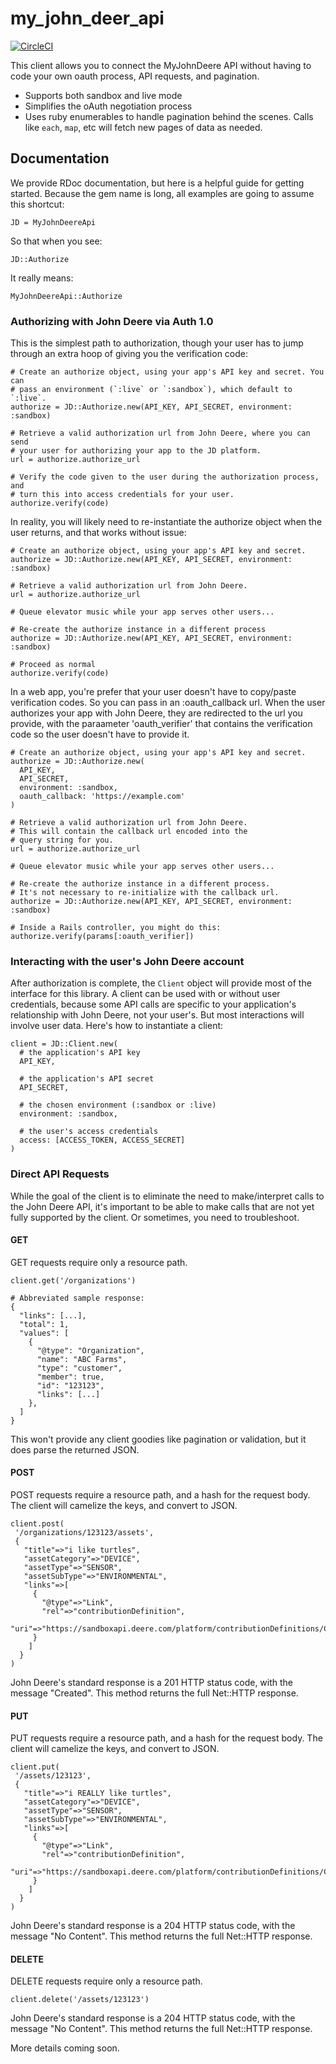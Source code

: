 # my\_john\_deer\_api

[![CircleCI](https://circleci.com/gh/Intellifarm/my_john_deere_api.svg?style=svg)](https://circleci.com/gh/Intellifarm/my_john_deere_api)

This client allows you to connect the MyJohnDeere API without having to code your own oauth process, API requests, and pagination. 

* Supports both sandbox and live mode
* Simplifies the oAuth negotiation process
* Uses ruby enumerables to handle pagination behind the scenes. Calls like `each`, `map`, etc will fetch new pages of data as needed.

## Documentation

We provide RDoc documentation, but here is a helpful guide for getting started. Because the gem name is long, all examples are going
to assume this shortcut:

    JD = MyJohnDeereApi

So that when you see:

    JD::Authorize

It really means:

    MyJohnDeereApi::Authorize


### Authorizing with John Deere via Auth 1.0

This is the simplest path to authorization, though your user has to jump through an extra hoop of giving you the verification code:
  
    # Create an authorize object, using your app's API key and secret. You can
    # pass an environment (`:live` or `:sandbox`), which default to `:live`.
    authorize = JD::Authorize.new(API_KEY, API_SECRET, environment: :sandbox)
    
    # Retrieve a valid authorization url from John Deere, where you can send 
    # your user for authorizing your app to the JD platform.
    url = authorize.authorize_url
    
    # Verify the code given to the user during the authorization process, and
    # turn this into access credentials for your user.
    authorize.verify(code)    

In reality, you will likely need to re-instantiate the authorize object when the user returns, and that works without issue:

    # Create an authorize object, using your app's API key and secret.
    authorize = JD::Authorize.new(API_KEY, API_SECRET, environment: :sandbox)
    
    # Retrieve a valid authorization url from John Deere.
    url = authorize.authorize_url
    
    # Queue elevator music while your app serves other users...
    
    # Re-create the authorize instance in a different process
    authorize = JD::Authorize.new(API_KEY, API_SECRET, environment: :sandbox)
    
    # Proceed as normal
    authorize.verify(code)

In a web app, you're prefer that your user doesn't have to copy/paste verification codes. So you can pass in an :oauth_callback url.
When the user authorizes your app with John Deere, they are redirected to the url you provide, with the paraameter 'oauth_verifier'
that contains the verification code so the user doesn't have to provide it.

    # Create an authorize object, using your app's API key and secret.
    authorize = JD::Authorize.new(
      API_KEY, 
      API_SECRET, 
      environment: :sandbox,
      oauth_callback: 'https://example.com'
    )
    
    # Retrieve a valid authorization url from John Deere.
    # This will contain the callback url encoded into the
    # query string for you.
    url = authorize.authorize_url
    
    # Queue elevator music while your app serves other users...
    
    # Re-create the authorize instance in a different process.
    # It's not necessary to re-initialize with the callback url.
    authorize = JD::Authorize.new(API_KEY, API_SECRET, environment: :sandbox)
    
    # Inside a Rails controller, you might do this:
    authorize.verify(params[:oauth_verifier])


### Interacting with the user's John Deere account

After authorization is complete, the `Client` object will provide most of the interface for this library. A client can
be used with or without user credentials, because some API calls are specific to your application's relationship
with John Deere, not your user's. But most interactions will involve user data. Here's how to instantiate a client:

    client = JD::Client.new(
      # the application's API key
      API_KEY,
      
      # the application's API secret
      API_SECRET,
      
      # the chosen environment (:sandbox or :live)
      environment: :sandbox,
      
      # the user's access credentials
      access: [ACCESS_TOKEN, ACCESS_SECRET]
    )


### Direct API Requests

While the goal of the client is to eliminate the need to make/interpret calls to the John Deere API, it's important
to be able to make calls that are not yet fully supported by the client. Or sometimes, you need to troubleshoot.


#### GET


GET requests require only a resource path.

    client.get('/organizations')
    
    # Abbreviated sample response:
    {
      "links": [...],
      "total": 1,
      "values": [
        {
          "@type": "Organization",
          "name": "ABC Farms",
          "type": "customer",
          "member": true,
          "id": "123123",
          "links": [...]
        },
      ]
    }

This won't provide any client goodies like pagination or validation, but it does parse the returned JSON.


#### POST

POST requests require a resource path, and a hash for the request body. The client will camelize the keys, and convert to JSON.

    client.post(
     '/organizations/123123/assets',
     {
       "title"=>"i like turtles", 
       "assetCategory"=>"DEVICE", 
       "assetType"=>"SENSOR", 
       "assetSubType"=>"ENVIRONMENTAL", 
       "links"=>[
         {
           "@type"=>"Link", 
           "rel"=>"contributionDefinition", 
           "uri"=>"https://sandboxapi.deere.com/platform/contributionDefinitions/CONTRIBUTION_DEFINITION_ID"
         }
        ]
      }
    )

John Deere's standard response is a 201 HTTP status code, with the message "Created". This method returns the full Net::HTTP response.


#### PUT

PUT requests require a resource path, and a hash for the request body. The client will camelize the keys, and convert to JSON.

    client.put(
     '/assets/123123',
     {
       "title"=>"i REALLY like turtles", 
       "assetCategory"=>"DEVICE", 
       "assetType"=>"SENSOR", 
       "assetSubType"=>"ENVIRONMENTAL", 
       "links"=>[
         {
           "@type"=>"Link", 
           "rel"=>"contributionDefinition", 
           "uri"=>"https://sandboxapi.deere.com/platform/contributionDefinitions/CONTRIBUTION_DEFINITION_ID"
         }
        ]
      }
    )

John Deere's standard response is a 204 HTTP status code, with the message "No Content". This method returns the full Net::HTTP response.


#### DELETE

DELETE requests require only a resource path.

    client.delete('/assets/123123')

John Deere's standard response is a 204 HTTP status code, with the message "No Content". This method returns the full Net::HTTP response.


More details coming soon.
